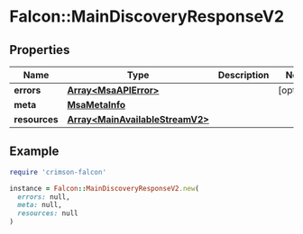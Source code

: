 # Falcon::MainDiscoveryResponseV2

## Properties

| Name | Type | Description | Notes |
| ---- | ---- | ----------- | ----- |
| **errors** | [**Array&lt;MsaAPIError&gt;**](MsaAPIError.md) |  | [optional] |
| **meta** | [**MsaMetaInfo**](MsaMetaInfo.md) |  |  |
| **resources** | [**Array&lt;MainAvailableStreamV2&gt;**](MainAvailableStreamV2.md) |  |  |

## Example

```ruby
require 'crimson-falcon'

instance = Falcon::MainDiscoveryResponseV2.new(
  errors: null,
  meta: null,
  resources: null
)
```

